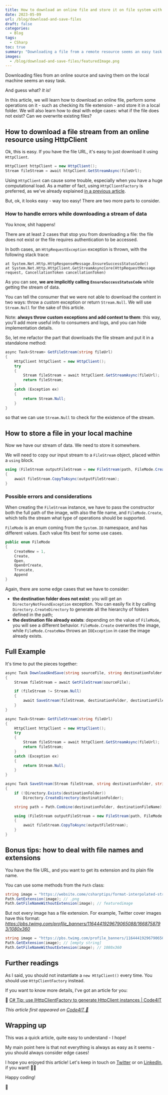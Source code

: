 ```yaml
---
title: How to download an online file and store it on file system with C#
date: 2023-05-09
url: /blog/download-and-save-files
draft: false
categories:
  - Blog
tags:
  - CSharp
toc: true
summary: "Downloading a file from a remote resource seems an easy task: download the byte stream and copy it to a local file. Beware of edge cases!"
images:
  - /blog/download-and-save-files/featuredImage.png
---
```


Downloading files from an online source and saving them on the local machine seems an easy task.

And guess what? _It is!_

In this article, we will learn how to download an online file, perform some operations on it - such as checking its file extension - and store it in a local folder. We will also learn how to deal with edge cases: what if the file does not exist? Can we overwrite existing files?

## How to download a file stream from an online resource using HttpClient

Ok, this is easy. If you have the file URL, it's easy to just download it using `HttpClient`.

```cs
HttpClient httpClient = new HttpClient();
Stream fileStream = await httpClient.GetStreamAsync(fileUrl);
```

Using `HttpClient` can cause some trouble, especially when you have a huge computational load. As a matter of fact, using `HttpClientFactory` is preferred, as we've already explained [in a previous article](https://www.code4it.dev/csharptips/use-httpclientfactory-instead-of-httpclient/).

But, ok, it looks easy - way too easy! There are two more parts to consider.

### How to handle errors while downloading a stream of data

You know, shit happens!

There are at least 2 cases that stop you from downloading a file: the file does not exist or the file requires authentication to be accessed.

In both cases, an `HttpRequestException` exception is thrown, with the following stack trace:

```plaintext
at System.Net.Http.HttpResponseMessage.EnsureSuccessStatusCode()
at System.Net.Http.HttpClient.GetStreamAsyncCore(HttpRequestMessage request, CancellationToken cancellationToken)
```

As you can see, **we are implicitly calling `EnsureSuccessStatusCode`** while getting the stream of data.

You can tell the consumer that we were not able to download the content in two ways: throw a _custom_ exception or return `Stream.Null`. We will use `Stream.Null` for the sake of this article.

Note: **always throw custom exceptions and add context to them**: this way, you'll add more useful info to consumers and logs, and you can hide implementation details.

So, let me refactor the part that downloads the file stream and put it in a standalone method:

```cs
async Task<Stream> GetFileStream(string fileUrl)
{
    HttpClient httpClient = new HttpClient();
    try
    {
        Stream fileStream = await httpClient.GetStreamAsync(fileUrl);
        return fileStream;
    }
    catch (Exception ex)
    {
        return Stream.Null;
    }
}
```

so that we can use `Stream.Null` to check for the existence of the stream.

## How to store a file in your local machine

Now we have our stream of data. We need to store it somewhere.

We will need to copy our input stream to a `FileStream` object, placed within a `using` block.

```cs
using (FileStream outputFileStream = new FileStream(path, FileMode.Create))
{
    await fileStream.CopyToAsync(outputFileStream);
}
```

### Possible errors and considerations

When creating the `FileStream` instance, we have to pass the constructor both the full path of the image, with also the file name, and `FileMode.Create`, which tells the stream what type of operations should be supported.

`FileMode` is an enum coming from the `System.IO` namespace, and has different values. Each value fits best for some use cases.

```cs
public enum FileMode
{
    CreateNew = 1,
    Create,
    Open,
    OpenOrCreate,
    Truncate,
    Append
}
```

Again, there are some edge cases that we have to consider:

- **the destination folder does not exist**: you will get an `DirectoryNotFoundException` exception. You can easily fix it by calling `Directory.CreateDirectory` to generate all the hierarchy of folders defined in the path;
- **the destination file already exists**: depending on the value of `FileMode`, you will see a different behavior. `FileMode.Create` overwrites the image, while `FileMode.CreateNew` throws an `IOException` in case the image already exists.

## Full Example

It's time to put the pieces together:

```cs
async Task DownloadAndSave(string sourceFile, string destinationFolder, string destinationFileName)
{
    Stream fileStream = await GetFileStream(sourceFile);

    if (fileStream != Stream.Null)
    {
        await SaveStream(fileStream, destinationFolder, destinationFileName);
    }
}

async Task<Stream> GetFileStream(string fileUrl)
{
    HttpClient httpClient = new HttpClient();
    try
    {
        Stream fileStream = await httpClient.GetStreamAsync(fileUrl);
        return fileStream;
    }
    catch (Exception ex)
    {
        return Stream.Null;
    }
}

async Task SaveStream(Stream fileStream, string destinationFolder, string destinationFileName)
{
    if (!Directory.Exists(destinationFolder))
        Directory.CreateDirectory(destinationFolder);

    string path = Path.Combine(destinationFolder, destinationFileName);

    using (FileStream outputFileStream = new FileStream(path, FileMode.CreateNew))
    {
        await fileStream.CopyToAsync(outputFileStream);
    }
}
```

## Bonus tips: how to deal with file names and extensions

You have the file URL, and you want to get its extension and its plain file name.

You can use some methods from the `Path` class:

```cs
string image = "https://website.come/csharptips/format-interpolated-strings/featuredimage.png";
Path.GetExtension(image); // .png
Path.GetFileNameWithoutExtension(image); // featuredimage
```

But not every image has a file extension. For example, Twitter cover images have this format: *https://pbs.twimg.com/profile_banners/1164441929679065088/1668758793/1080x360*

```cs
string image = "https://pbs.twimg.com/profile_banners/1164441929679065088/1668758793/1080x360";
Path.GetExtension(image); // [empty string]
Path.GetFileNameWithoutExtension(image); // 1080x360
```

## Further readings

As I said, you should not instantiate a `new HttpClient()` every time. You should use `HttpClientFactory` instead.

If you want to know more details, I've got an article for you:

🔗 [C# Tip: use IHttpClientFactory to generate HttpClient instances | Code4IT](https://www.code4it.dev/csharptips/use-httpclientfactory-instead-of-httpclient/)

_This article first appeared on [Code4IT 🐧](https://www.code4it.dev/)_

## Wrapping up

This was a quick article, quite easy to understand - I hope!

My main point here is that not everything is always as easy as it seems - you should always consider edge cases!

I hope you enjoyed this article! Let's keep in touch on [Twitter](https://twitter.com/BelloneDavide) or on [LinkedIn](https://www.linkedin.com/in/BelloneDavide/), if you want! 🤜🤛

Happy coding!

🐧
